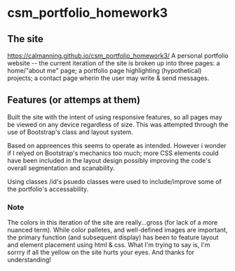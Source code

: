 # csm_portfolio_homework3

## The site 
https://calmanning.github.io/csm_portfolio_homework3/
A personal portfolio website -- the current iteration of the site is broken up into three pages: a home/"about me" page; a portfolio page highlighting (hypothetical) projects; a contact page wherin the user may write & send messages.

## Features (or attemps at them)
Built the site with the intent of using responsive features, so all pages may be viewed on any device regardless of size. This was attempted through the use of Bootstrap's class and layout system. 
    
Based on appreences this seems to operate as intended. However 
i wonder if I relyed on Bootstrap's mechanics too much; more CSS elements could have been included in the layout design possibly improving the code's overall segmentation and scanability.

Using classes /id's psuedo classes were used to include/improve some of the portfolio's accessability.

### Note
The colors in this iteration of the site are really...gross (for lack of a more nuanced term). While color palletes, and well-defined images are important, the primary function (and subsequent display) has been to feature layout and element placement using html & css. What I'm trying to say is, I'm sorrry if all the yellow on the site hurts your eyes. And thanks for understanding!
